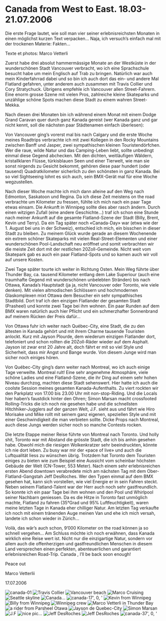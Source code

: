 # Canada from West to East. 18.03-21.07.2006

Die erste Frage lautet, wie soll man vier seiner erlebnisreichsten Monaten in einen möglichst kurzen Text verpacken… Naja, ich versuch’s einfach mal mit der trockenen Materie: Fakten…

Texte et photos: Marco Vetterli

Zuerst habe drei absolut hammermässige Monate an der Westküste in der wunderschönen Stadt Vancouver verbracht, wo ich eine Sprachschule besucht habe um mein Englisch auf Trab zu bringen. Natürlich war auch mein Kinderfahrrad dabei und so bin ich auch dort das ein- und andere Mal Flatland gefahren, unter anderem auch zusammen mit Travis Collier und Cory Stratychuck. Übrigens empfehle ich Vancouver allen Street-Fahrern. Eine enorm grosse Szene mit vielen Pros, zahlreiche kleine Skateparks und unzählige schöne Spots machen diese Stadt zu einem wahren Street-Mekka.

Nach diesen drei Monaten bin ich während einem Monat mit einem Dodge Grand Caravan quer durch ganz Kanada gereist (wer Kanada ganz und gar nicht kennt, soll die nächsten paar Städtenamen einfach überlesen):

Von Vancouver ging’s vorerst mal bis nach Calgary und die erste Woche meines Roadtrips verbrachte ich mit zwei Kollegen in den Rocky Mountains zwischen Banff und Jasper, zwei sympathischen kleinen Touristendörfchen. Wer die raue, wilde Natur und das Camping-Leben liebt, sollte unbedingt einmal diese Gegend abchecken. Mit den dichten, weitläufigen Wäldern, kristallklaren Flüsse, türkisblauen Seen und einer Tierwelt, wie man sie sonst nirgends zu Gesicht bekommt, gehören diese paar hundert (oder tausend) Quadratkilometer sicherlich zu den schönsten in ganz Kanada. Bei so viel Sightseeing lohnt es sich auch, sein BMX-Gerät mal für eine Woche wegzustellen.

Nach dieser Woche machte ich mich dann alleine auf den Weg nach Edmonton, Saskatoon und Regina. Da ich diese Zeit meistens on the road verbrachte um Kilometer zu fressen, fühlte ich mich nach ein paar Tage etwas einsam. Die Ankunft in Winnipeg sollte dies aber rasch ändern. Durch einen witzigen Zufall (eine andere Geschichte…) traf ich schon eine Stunde nach meiner Ankunft auf die gesamte Flatland-Szene der Stadt (Billy, Brent, Kevin und Terry). Da ein Tag später noch «Canada-Day» war (etwa wie der 1. August bei uns in der Schweiz), entschied ich mich, ein bisschen in dieser Stadt zu bleiben. Zu meinem Glück wurde gerade an diesem Wochenende ein extrem schöner Skateparks mit vielen Real-Street-Elementen und einer wunderschönen Pool-Landschaft neu eröffnet und somit verbrachten wir die meiste Zeit dort mit der restlichen 20Zoll-Gemeinde. Nicht weit vom Skatepark gab es auch ein paar Flatland-Spots und so kamen auch wir voll auf unsere Kosten.

Zwei Tage später tourte ich weiter in Richtung Osten. Mein Weg führte über Thunder Bay, ca. tausend Kilometer entlang dem Lake Superiour (auch eine traumhafte Gegend mit wunderschönen unbelebten Stränden) bis nach Ottawa, Kanada’s Hauptstadt (ja ja, nicht Vancouver oder Toronto, wie viele denken). Mit vielen altmodischen Schlössern und hochmodernen Glaskomplexen mixt Ottawa dem Besucher ein sehr sympathisches Stadtbild. Dort traf ich den einzigen Flatlander der gesamten Stadt (Prasheel) und konnte zwei Tage bei ihm wohnen. Ein paar Runden auf dem BMX waren natürlich auch hier Pflicht und ein schmerzhafter Sonnenbrand auf meinem Rücken der Preis dafür…

Von Ottawa fuhr ich weiter nach Québec-City, eine Stadt, die zu den ältesten in Kanada gehört und mit ihrem Charme tausende Touristen anlockt. Kurz mit Jayson Plourde, dem wiederum einzigen Flatlander dort, telefoniert und schon rollten die 20Zoll-Räder wieder auf dem Asphalt. Jayson ist zwar erst 20 Jahre alt, doch fährt er mit so viel Style und Sicherheit, dass mir Angst und Bange wurde. Von diesem Junge wird man sicher noch einiges hören.

Von Québec-City ging’s dann weiter nach Montreal, wo ich auch einige Tage verweilte. Montreal rult! Eine sehr angenehme Atmosphäre, viele schöne Ladies und eine Flatland-Szene, die ihr Ding auf einem sehr hohen Niveau durchzog, machten diese Stadt sehenswert. Hier hatte ich auch die coolste Session meines gesamten Kanada-Aufenthalts. Zu viert rockten wir den Parkplatz von 17.00 bis 23.00 Uhr mit non-stop-Riding. Und die Locals hier haben’s faustdick hinter den Ohren; Simon Marsan macht crossfooted Rolling-Tricks die ich noch nie gesehen habe und die schnellsten Hitchhiker-Jugglers auf der ganzen Welt, J.F. sieht aus und fährt wie Hiro Morisake und Mike rollt mit seinem ganz eigenen, speziellen Style und mit einer Geschwindigkeit die man verbieten sollte. Dicke Props nach Montreal, auch diese Jungs werden sicher noch so manche Contests rocken.

Die letzte Etappe meiner Reise führte von Montreal nach Toronto. Und holly shit, Toronto war mit Abstand die grösste Stadt, die ich bis anhin gesehen habe. Obwohl mich die riesigen Wolkenkratzer sehr beeindruckten, könnte ich nie dort leben. Zu busy war mir der «pace of live» und auch die Luftqualität liess zu wünschen übrig. Trotzdem hat Toronto dem Touristen einiges zu bieten wie zum Beispiel eine Aussicht vom scheinbar höchsten Gebäude der Welt (CN-Tower, 553 Meter). Nach einem sehr erlebnisreichen ersten Abend downtown verabredete mich am nächsten Tag mit dem Ober-Flatland-Gangstah Jeff DesRoches. Wer den Typen einmal auf dem BMX gesehen hat, kann sich vorstellen, wie viel Energie er in sein Fahren steckt. Neben seinem Flatland-Talent war der Herr auch noch sehr gastfreundlich. So konnte ich ein paar Tage bei ihm wohnen und den Pool und Whirlpool seiner Nachbarn geniessen. Da es die Hitze in Toronto fast unmöglich machte, Flatland zu fahren (35°Grad und 95% Luftfeuchtigkeit), waren meine letzten Tage in Kanada eher chilliger Natur. Am letzten Tag verkaufte ich noch mit einem tränenden Auge meinen Van und ehe ich mich versah, landete ich schon wieder in Zürich…

Voilà, das wär’s auch schon, 9’000 Kilometer on the road können ja so schnell vergehen... Am Schluss möchte ich noch erwähnen, dass Kanada wirklich eine Reise wert ist. Nicht nur die einzigartige Natur, sondern vor allem auch die offenherzigen und gastfreundlichen Menschen in diesem Land versprechen einen perfekten, abenteuerlichen und garantiert erlebnisreichen Road-Trip. Canada , I’ll be back soon enough!

Peace out

Marco Vetterlii

17.07.2006

![canada-01](./media/canada-01.jpg)
![Travis Collier](./media/canada-05.jpg)
![Vancouver beach](./media/canada-06.jpg)
![Marco Cruising ](./media/canada-07.jpg)
![Seattle skyline](./media/canada-08.jpg)
![Canada...](./media/canada-14.jpg)
![canada-17', 0, '](./media/canada-17.jpg)
![Kevin from Winnipeg](./media/canada-19.jpg)
![Billy from Winnipeg](./media/canada-20.jpg)
![Winnipeg crew](./media/canada-21.jpg)
![Marco Vetterli in Thunder Bay](./media/canada-22.jpg)
![a rider from Parsheel Otawa](./media/canada-23.jpg)
![Jayson de Quebec-City  ](./media/canada-24.jpg)
![Simon Marsan](./media/canada-25.jpg)
![J.F](./media/canada-26.jpg)
![nice pic...](./media/canada-28.jpg)
![Jeff DesRoches](./media/canada-33.jpg)
![Jeff DesRoches](./media/canada-35.jpg)
![canada-37', 0, '](./media/canada-37.jpg)
